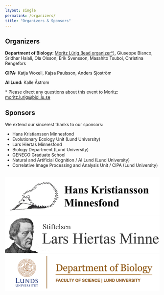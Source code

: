 ```yaml
---
layout: single
permalink: /organizers/
title: "Organizers & Sponsors"
---
```


## Organizers

**Department of Biology:** [Moritz Lürig (lead organizer*)](https://www.luerig.net), Giuseppe Bianco, Sridhar Halali, Ola Olsson, Erik Svensson, Masahito Tsuboi, Christina Rengefors

**CIPA:** Katja Woxell, Kajsa Paulsson, Anders Sjoström

**AI Lund:** Kalle Åstrom

\* Please direct any questions about this event to Moritz: [moritz.lurig@biol.lu.se](mailto:moritz.lurig@biol.lu.se)

## Sponsors

We extend our sincerest thanks to our sponsors:

- Hans Kristiansson Minnesfond
- Evolutionary Ecology Unit (Lund University)
- Lars Hiertas Minnesfond
- Biology Department (Lund University)
- GENECO Graduate School
- Natural and Artificial Cognition / AI Lund (Lund University)
- Correlative Image Processing and Analysis Unit / CIPA (Lund University)

<br>

<div class="logos">
			<img src= "/assets/images/logos/hk.png" alt="Hans Kristiansson Minnesfond">
			<img src= "/assets/images/logos/lh.png" alt="Hans Kristiansson Minnesfond">
			<img src= "/assets/images/logos/biol.png" alt="Hans Kristiansson Minnesfond">
</div>
